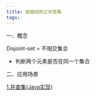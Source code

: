 ```yaml
---
title: 数据结构之并查集
tags:
---
```



一、概念

Disjoint-set = 不相交集合

+ 判断两个元素是否在同一个集合






二、应用场景





[1.并查集(Java实现)](https://www.cnblogs.com/noKing/p/8018609.html)